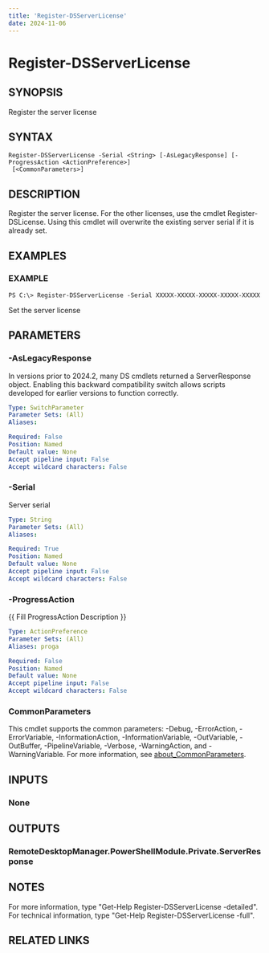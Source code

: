 ```yaml
---
title: 'Register-DSServerLicense'
date: 2024-11-06
---
```



# Register-DSServerLicense

## SYNOPSIS
Register the server license

## SYNTAX

```
Register-DSServerLicense -Serial <String> [-AsLegacyResponse] [-ProgressAction <ActionPreference>]
 [<CommonParameters>]
```

## DESCRIPTION
Register the server license.
For the other licenses, use the cmdlet Register-DSLicense.
Using this cmdlet will overwrite the existing server serial if it is already set.

## EXAMPLES

### EXAMPLE
```
PS C:\> Register-DSServerLicense -Serial XXXXX-XXXXX-XXXXX-XXXXX-XXXXX
```

Set the server license

## PARAMETERS

### -AsLegacyResponse
In versions prior to 2024.2, many DS cmdlets returned a ServerResponse object.
Enabling this backward compatibility switch allows scripts developed for earlier versions to function correctly.

```yaml
Type: SwitchParameter
Parameter Sets: (All)
Aliases:

Required: False
Position: Named
Default value: None
Accept pipeline input: False
Accept wildcard characters: False
```

### -Serial
Server serial

```yaml
Type: String
Parameter Sets: (All)
Aliases:

Required: True
Position: Named
Default value: None
Accept pipeline input: False
Accept wildcard characters: False
```

### -ProgressAction
{{ Fill ProgressAction Description }}

```yaml
Type: ActionPreference
Parameter Sets: (All)
Aliases: proga

Required: False
Position: Named
Default value: None
Accept pipeline input: False
Accept wildcard characters: False
```

### CommonParameters
This cmdlet supports the common parameters: -Debug, -ErrorAction, -ErrorVariable, -InformationAction, -InformationVariable, -OutVariable, -OutBuffer, -PipelineVariable, -Verbose, -WarningAction, and -WarningVariable. For more information, see [about_CommonParameters](http://go.microsoft.com/fwlink/?LinkID=113216).

## INPUTS

### None
## OUTPUTS

### RemoteDesktopManager.PowerShellModule.Private.ServerResponse
## NOTES
For more information, type "Get-Help Register-DSServerLicense -detailed".
For technical information, type "Get-Help Register-DSServerLicense -full".

## RELATED LINKS
